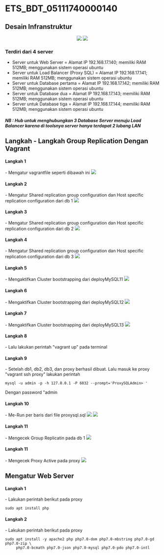 # ETS_BDT_05111740000140

## Desain Infranstruktur

<p align="center">
<img src="images/GroupReplication.png">
<img src="images/GroupReplikasi.png">
</p>

<h3>Terdiri dari 4 server</h3>
 
-	Server untuk Web Server = Alamat IP 192.168.17.140; memiliki RAM 512MB; menggunakan sistem operasi ubuntu
-	Server untuk Load Balancer (Proxy SQL) = Alamat IP 192.168.17.141; memiliki RAM 512MB; menggunakan sistem operasi ubuntu
-	Server untuk Database pertama = Alamat IP 192.168.17.142; memiliki RAM 512MB; menggunakan sistem operasi ubuntu
-	Server untuk Database dua = Alamat IP 192.168.17.143; memiliki RAM 512MB; menggunakan sistem operasi ubuntu
-	Server untuk Database tiga = Alamat IP 192.168.17.144; memiliki RAM 512MB; menggunakan sistem operasi ubuntu

<h5>NB : Hub untuk menghubungkan 3 Database Server menuju Load Balancer karena di toolsnya server hanya terdapat 2 lubang LAN</h5>

## Langkah - Langkah Group Replication Dengan Vagrant

<h4>Langkah 1</h4>
- Mengatur vagrantfile seperti dibawah ini
<img src="images/vagrantfile.png">

<h4>Langkah 2</h4>
- Mengatur Shared replication group configuration dan Host specific replication configuration dari db 1
<img src="images/Setting_my11cnf.PNG">

<h4>Langkah 3</h4>
- Mengatur Shared replication group configuration dan Host specific replication configuration dari db 2
<img src="images/Setting_my12cnf.PNG">

<h4>Langkah 4</h4>
- Mengatur Shared replication group configuration dan Host specific replication configuration dari db 3
<img src="images/Setting_my13cnf.PNG">

<h4>Langkah 5</h4>
- Mengaktifkan Cluster bootstrapping dari deployMySQL11
<img src="images/deployMySql11.PNG">

<h4>Langkah 6</h4>
- Mengaktifkan Cluster bootstrapping dari deployMySQL12
<img src="images/deployMySql12.PNG">

<h4>Langkah 7</h4>
- Mengaktifkan Cluster bootstrapping dari deployMySQL13
<img src="images/deployMySql13.PNG">

<h4>Langkah 8</h4>
- Lalu lakukan perintah "vagrant up" pada terminal

<h4>Langkah 9</h4>
- Setelah db1, db2, db3, dan proxy berhasil dibuat. Lalu masuk ke proxy "vagrant ssh proxy" lakukan perintah

```
mysql -u admin -p -h 127.0.0.1 -P 6032 --prompt='ProxySQLAdmin> '
```

Dengan password "admin

<h4>Langkah 10</h4>
- Me-Run per baris dari file proxysql.sql
<img src="images/proxysql1.png">
<img src="images/proxysql2.png">

<h4>Langkah 11</h4>
- Mengecek Group Replicatin pada db 1
<img src="images/memberReplication.PNG">

<h4>Langkah 11</h4>
- Mengecek Proxy Active pada proxy
<img src="images/proxyActive.PNG">

## Mengatur Web Server

<h4>Langkah 1</h4>
- Lakukan perintah berikut pada proxy

```
sudo apt install php
```

<h4>Langkah 2</h4>
- Lakukan perintah berikut pada proxy

```
sudo apt install -y apache2 php php7.0-dom php7.0-mbstring php7.0-gd php7.0-zip \
     php7.0-bcmath php7.0-json php7.0-mysql php7.0-pdo php7.0-intl
```
